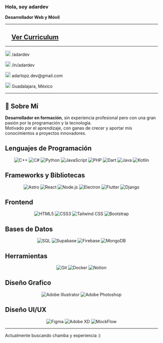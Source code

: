 ### Hola, soy adardev
**Desarrollador Web y Móvil**

---

## <img src="https://adardev.com/dist/icons/cv_icon.svg" alt="" width="16"/> [Ver Curriculum](https://adardev.com/dist/cvs/adardevCV.pdf)

---

<p>
  <img src="https://adardev.com/dist/logos/github_logo.svg" alt="" width="18"/>
  <a href="https://github.com/adardev" style="color: inherit; text-decoration: none;">
    /adardev
  </a>
</p>
<p>
  <img src="https://adardev.com/dist/logos/linkedin_logo.svg" alt="" width="18"/>
  <a href="https://www.linkedin.com/in/adardev" style="color: inherit; text-decoration: none;">
    /in/adardev
  </a>
</p>
<p>
  <img src="https://adardev.com/dist/icons/email_icon.svg" alt="" width="18"/>
  <a href="mailto:adarlopz.dev@gmail.com" style="color: inherit; text-decoration: none;">
    adarlopz.dev@gmail.com
  </a>
</p>
<p>
  <img src="https://adardev.com/dist/icons/map_icon.svg" alt="" width="18"/>
  <a href="https://maps.app.goo.gl/jgDoBZkpe1rsiSNm7" style="color: inherit; text-decoration: none;">
    Guadalajara, México
  </a>
</p>

---

## 👤 Sobre Mí

**Desarrollador en formación**, sin experiencia profesional pero con una gran pasión por la programación y la tecnología.  
Motivado por el aprendizaje, con ganas de crecer y aportar mis conocimientos a proyectos innovadores.

<!--
## 🧳 Experiencia

### 🟢 Freelance — Desarrollo Web y Móvil *(2022)*

**Responsable de la plataforma, componentes y utilidades para la creación y desarrollo de aplicaciones web.**  
Mejora de un **30%** en la entrega de software.  
Implementación de medidas de **integración continua** y despliegue con **A/B testing** en más de **15 equipos**.

## 💻 Proyectos

### 🦷 Densora  
![Android](https://img.shields.io/badge/Android-green?logo=android) ![iOS](https://img.shields.io/badge/iOS-lightgrey?logo=apple)  
![NodeJS](https://img.shields.io/badge/Node.js-339933?logo=node.js&logoColor=white) ![Tailwind](https://img.shields.io/badge/TailwindCSS-06B6D4?logo=tailwindcss&logoColor=white) ![C#](https://img.shields.io/badge/CSharp-239120?logo=c-sharp&logoColor=white)

**Plataforma completa para gestión de citas y entregas en el sector odontológico.**  
Disponible en Android, iOS y Web.

🔗 [Ver código](#) | 🌐 [Visitar sitio](#)

---

### 🛠️ Tekkure  
![Windows](https://img.shields.io/badge/Windows-0078D6?logo=windows&logoColor=white)  
![C++](https://img.shields.io/badge/C++-00599C?logo=c%2b%2b&logoColor=white) ![Astro](https://img.shields.io/badge/Astro-000000?logo=astro&logoColor=white) ![React](https://img.shields.io/badge/React-20232A?logo=react&logoColor=61DAFB)

**Aplicación híbrida de escritorio y web para gestión de hardware especializado**  
con sincronización en tiempo real.

🔗 [Ver código](#) | 🌐 [Visitar sitio](#)
-->

## Lenguajes de Programación
<div align="center">

![C++](https://img.shields.io/badge/C++-00599C?style=for-the-badge&logo=c%2B%2B&logoColor=white)
![C#](https://img.shields.io/badge/C%23-239120?style=for-the-badge&logo=c-sharp&logoColor=white)
![Python](https://img.shields.io/badge/Python-3776AB?style=for-the-badge&logo=python&logoColor=white)
![JavaScript](https://img.shields.io/badge/JavaScript-F7DF1E?style=for-the-badge&logo=javascript&logoColor=black)
![PHP](https://img.shields.io/badge/PHP-777BB4?style=for-the-badge&logo=php&logoColor=white)
![Dart](https://img.shields.io/badge/Dart-0175C2?style=for-the-badge&logo=dart&logoColor=white)
![Java](https://img.shields.io/badge/Java-007396?style=for-the-badge&logo=java&logoColor=white)
![Kotlin](https://img.shields.io/badge/Kotlin-0095D5?style=for-the-badge&logo=kotlin&logoColor=white)

</div>

## Frameworks y Bibliotecas
<div align="center">

![Astro](https://img.shields.io/badge/Astro-FF5D01?style=for-the-badge&logo=astro&logoColor=white)
![React](https://img.shields.io/badge/React-61DAFB?style=for-the-badge&logo=react&logoColor=black)
![Node.js](https://img.shields.io/badge/Node.js-339933?style=for-the-badge&logo=node.js&logoColor=white)
![Electron](https://img.shields.io/badge/Electron-47848F?style=for-the-badge&logo=electron&logoColor=white)
![Flutter](https://img.shields.io/badge/Flutter-02569B?style=for-the-badge&logo=flutter&logoColor=white)
![Django](https://img.shields.io/badge/Django-092E20?style=for-the-badge&logo=django&logoColor=white)

</div>

## Frontend
<div align="center">

![HTML5](https://img.shields.io/badge/HTML5-E34F26?style=for-the-badge&logo=html5&logoColor=white)
![CSS3](https://img.shields.io/badge/CSS3-1572B6?style=for-the-badge&logo=css3&logoColor=white)
![Tailwind CSS](https://img.shields.io/badge/Tailwind_CSS-38B2AC?style=for-the-badge&logo=tailwind-css&logoColor=white)
![Bootstrap](https://img.shields.io/badge/Bootstrap-7952B3?style=for-the-badge&logo=bootstrap&logoColor=white)

</div>

## Bases de Datos
<div align="center">

![SQL](https://img.shields.io/badge/SQL-4479A1?style=for-the-badge&logo=postgresql&logoColor=white)
![Supabase](https://img.shields.io/badge/Supabase-3ECF8E?style=for-the-badge&logo=supabase&logoColor=white)
![Firebase](https://img.shields.io/badge/Firebase-FFCA28?style=for-the-badge&logo=firebase&logoColor=black)
![MongoDB](https://img.shields.io/badge/MongoDB-47A248?style=for-the-badge&logo=mongodb&logoColor=white)

</div>

## Herramientas
<div align="center">

![Git](https://img.shields.io/badge/Git-F05032?style=for-the-badge&logo=git&logoColor=white)
![Docker](https://img.shields.io/badge/Docker-2496ED?style=for-the-badge&logo=docker&logoColor=white)
![Notion](https://img.shields.io/badge/Notion-000000?style=for-the-badge&logo=notion&logoColor=white)

</div>

## Diseño Grafico
<div align="center">

![Adobe Illustrator](https://img.shields.io/badge/Adobe_Illustrator-FF9A00?style=for-the-badge&logo=adobe-illustrator&logoColor=white)
![Adobe Photoshop](https://img.shields.io/badge/Adobe_Photoshop-31A8FF?style=for-the-badge&logo=adobe-photoshop&logoColor=white)

</div>


## Diseño UI/UX
<div align="center">

![Figma](https://img.shields.io/badge/Figma-F24E1E?style=for-the-badge&logo=figma&logoColor=white)
![Adobe XD](https://img.shields.io/badge/Adobe_XD-FF61F6?style=for-the-badge&logo=adobe-xd&logoColor=white)
![MockFlow](https://img.shields.io/badge/MockFlow-FF6A00?style=for-the-badge&logo=mockflow&logoColor=white)

</div>

---

Actualmente buscando chamba y experiencia :)